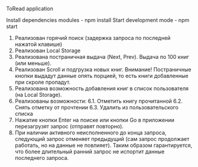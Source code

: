 ToRead application

Install dependencies modules - npm install
Start development mode - npm start

1. Реализован горячий поиск (задержка запроса по последней нажатой клавише)
2. Реализован Local Storage
3. Реализована постраничная выдача (Next, Prev). Выдача по 100 книг (или меньше).
4. Реализован Scroll и подгрузка новых книг. Внимание! Постраничные кнопки выдадут данные опять порцией, то есть книги добавленные при скроле пропадут.
5. Реализована возможность добавления книг в список пользователя (на Local Storage).
6. Реализованы возможности:
    6.1. Отметить книгу прочитанной
    6.2. Снять отметку от прочтении
    6.3. Удалить из пользовательского списка
7. Нажатие кнопки Enter на поиске или кнопки Go в приложении перезагрузят запрос (отправят повторно).
8. При наличии активного неисполненного до конца запроса, следующий запрос отменяет предыдущий (сам запрос продолжает работать, но на данные не повлияет).
    Таким образом гарантируется, что более длительный ранний запрос не испортит данные последнего запроса.